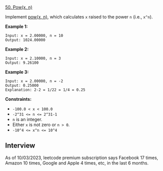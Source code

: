 [50. Pow(x, n)](https://leetcode.com/problems/powx-n/)

Implement [pow(x, n)](http://www.cplusplus.com/reference/valarray/pow/), which calculates `x` raised to the power `n` (i.e., `x^n`).

**Example 1:**
```
Input: x = 2.00000, n = 10
Output: 1024.00000
```

**Example 2:**
```
Input: x = 2.10000, n = 3
Output: 9.26100
```

**Example 3:**
```
Input: x = 2.00000, n = -2
Output: 0.25000
Explanation: 2-2 = 1/22 = 1/4 = 0.25
```

**Constraints:**
* `-100.0 < x < 100.0`
* `-2^31 <= n <= 2^31-1`
* `n` is an integer.
* Either `x` is not zero or `n > 0`.
* `-10^4 <= x^n <= 10^4`

## Interview
As of 10/03/2023, leetcode premium subscription says Facebook 17 times, Amazon 10 times, Google and Apple 4 times, etc, in the last 6 months.
